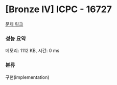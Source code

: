 # [Bronze IV] ICPC - 16727 

[문제 링크](https://www.acmicpc.net/problem/16727) 

### 성능 요약

메모리: 1112 KB, 시간: 0 ms

### 분류

구현(implementation)

